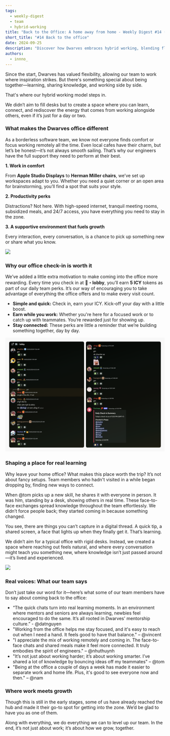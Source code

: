 ```yaml
---
tags:
  - weekly-digest
  - team
  - hybrid-working
title: "Back to the Office: A home away from home - Weekly Digest #14 (September 25, 2024)"
short_title: "#14 Back to the office"
date: 2024-09-25
description: "Discover how Dwarves embraces hybrid working, blending flexibility with in-person connections. Learn how our office space fosters productivity, learning, and real collaboration—even if it’s just for a day or two a week."
authors:
  - innno_
---
```


Since the start, Dwarves has valued flexibility, allowing our team to work where inspiration strikes. But there's something special about being together—learning, sharing knowledge, and working side by side.

That's where our hybrid working model steps in.  

We didn’t aim to fill desks but to create a space where you can learn, connect, and rediscover the energy that comes from working alongside others, even if it’s just for a day or two.

### What makes the Dwarves office different
As a borderless software team, we know not everyone finds comfort or focus working remotely all the time. Even local cafes have their charm, but let’s be honest—it’s not always smooth sailing. That’s why our engineers have the full support they need to perform at their best.

**1. Work in comfort**

From **Apple Studio Displays** to **Herman Miller chairs**, we’ve set up workspaces adapt to you. Whether you need a quiet corner or an open area for brainstorming, you’ll find a spot that suits your style.

**2. Productivity perks**

Distractions? Not here. With high-speed internet, tranquil meeting rooms, subsidized meals, and 24/7 access, you have everything you need to stay in the zone.

**3. A supportive environment that fuels growth**

Every interaction, every conversation, is a chance to pick up something new or share what you know. 

![](assets/14-back-to-the-office-team.png)

### Why our office check-in is worth it
We’ve added a little extra motivation to make coming into the office more rewarding. Every time you check in at **🏢・lobby**, you’ll earn **5 ICY** tokens as part of our daily team perks. It’s our way of encouraging you to take advantage of everything the office offers and to make every visit count.

- **Simple and quick:** Check in, earn your ICY. Kick-off your day with a little boost.
- **Earn while you work:** Whether you're here for a focused work or to catch up with teammates. You’re rewarded just for showing up.
- **Stay connected:** These perks are little a reminder that we’re building something together, day by day.

![](assets/14-back-to-the-office-checkin.png)

### Shaping a place for real learning
Why leave your home office? What makes this place worth the trip? It’s not about fancy setups. Team members who hadn't visited in a while began dropping by, finding new ways to connect. 

When @tom picks up a new skill, he shares it with everyone in person. It was him, standing by a desk, showing others in real time. These face-to-face exchanges spread knowledge throughout the team effortlessly. We didn’t force people back; they started coming in because something changed. 

You see, there are things you can’t capture in a digital thread. A quick tip, a shared screen, a face that lights up when they finally get it. That’s learning.

We didn’t aim for a typical office with rigid desks. Instead, we created a space where reaching out feels natural, and where every conversation might teach you something new, where knowledge isn’t just passed around—it’s lived and experienced.

![](assets/14-back-to-the-office-teamwork.png)

### Real voices: What our team says
Don’t just take our word for it—here’s what some of our team members have to say about coming back to the office:

- “The quick chats turn into real learning moments. In an environment where mentors and seniors are always learning, newbies feel encouraged to do the same. It’s all rooted in Dwarves' mentorship culture.” - @datnguyen
- "Working from the office helps me stay focused, and it's easy to reach out when I need a hand. It feels good to have that balance." – @vincent
- "I appreciate the mix of working remotely and coming in. The face-to-face chats and shared meals make it feel more connected. It truly embodies the spirit of engineers." – @nhuthuynh
- "It’s not just about working harder; it’s about working smarter. I’ve shared a lot of knowledge by bouncing ideas off my teammates" – @tom
- "Being at the office a couple of days a week has made it easier to separate work and home life. Plus, it's good to see everyone now and then." – @nam

### Where work meets growth
Though this is still in the early stages, some of us have already reached the hub and made it their go-to spot for getting into the zone. We’d be glad to have you as one of them.

Along with everything, we do everything we can to level up our team. In the end, it’s not just about work; it’s about how we grow, together.
